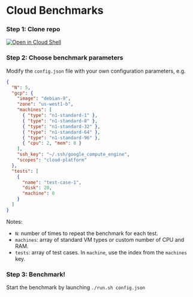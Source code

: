 # Cloud Benchmarks

### Step 1: Clone repo

[![Open in Cloud Shell](http://gstatic.com/cloudssh/images/open-btn.svg)](https://console.cloud.google.com/cloudshell/open?git_repo=https%3A%2F%2Fgithub.com%2Frobertaboukhalil%2Fcloud-benchmarks&page=shell)

### Step 2: Choose benchmark parameters

Modify the `config.json` file with your own configuration parameters, e.g.

```json
{
  "N": 5,
  "gcp": {
    "image": "debian-9",
    "zone": "us-west1-b",
    "machines": [
      { "type": "n1-standard-1" },
      { "type": "n1-standard-8" },
      { "type": "n1-standard-32" },
      { "type": "n1-standard-64" },
      { "type": "n1-standard-96" },
      { "cpu": 2, "mem": 8 }
    ],
    "ssh_key": "~/.ssh/google_compute_engine",
    "scopes": "cloud-platform"
  },
  "tests": [
    {
      "name": "test-case-1",
      "disk": 20,
      "machine": 0
    }
  ]
}
```

Notes:

- `N`: number of times to repeat the benchmark for each test.
- `machines`: array of standard VM types or custom number of CPU and RAM.
- `tests`: array of test cases. In `machine`, use the index from the `machines` key.


### Step 3: Benchmark!

Start the benchmark by launching `./run.sh config.json`
